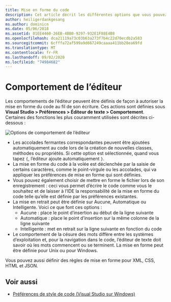 ```yaml
---
title: Mise en forme du code
description: Cet article décrit les différentes options que vous pouvez utiliser pour modifier le comportement de l’éditeur de texte dans Visual Studio pour Mac
author: heiligerdankgesang
ms.author: dominicn
ms.date: 05/06/2018
ms.assetid: 81EE4460-26EB-4BB0-9297-932E1F88E4B8
ms.openlocfilehash: dca21119a73c03b63a273f7b4c22d70ecdb2a583
ms.sourcegitcommit: 6cfffa72af599a9d667249caaaa411bb28ea69fd
ms.translationtype: MT
ms.contentlocale: fr-FR
ms.lasthandoff: 09/02/2020
ms.locfileid: "74984682"
---
```

# <a name="editor-behavior"></a>Comportement de l’éditeur

Les comportements de l’éditeur peuvent être définis de façon à autoriser la mise en forme du code au fil de son écriture. Ces actions sont définies sous **Visual Studio > Préférences > Éditeur de texte > Comportement**. Certaines des fonctions les plus couramment utilisées sont décrites ci-dessous :

![Options de comportement de l’éditeur](media/source-editor-image9.png)

* Les accolades fermantes correspondantes peuvent être ajoutées automatiquement au code lors de la création de nouvelles classes, méthodes ou propriétés. Si cette option est sélectionnée, quand vous tapez `{`, l’éditeur ajoute automatiquement `}`.
* La mise en forme du code à la volée est déclenchée par la saisie de certains caractères, comme le point-virgule ou les accolades, qui va appliquer les préférences de mise en forme qui sont définies.
* Vous pouvez également choisir de mettre en forme le fichier lors de son enregistrement : ceci vous permet d’écrire le code comme vous le souhaitez et de laisser à l’IDE la responsabilité de la mise en forme du code telle qu’elle est définie par les préférences existantes.
* La mise en retrait peut être définie sur Aucune, Automatique ou Intelligente. Voici ce que font ces options :
  * Aucune : place le point d’insertion au début de la ligne suivante
  * Automatique : place le point d’insertion sur la même colonne de la ligne suivante
  * Intelligente : met en retrait sur la ligne suivante en fonction du code
* Le comportement de la césure des mots diffère entre les systèmes d’exploitation et, pour la navigation dans le code, l’éditeur de texte doit savoir où les mots commencent ou se terminent. La mise en forme peut être définie pour Unix ou pour Windows.

Vous pouvez aussi définir des règles de mise en forme pour XML, CSS, HTML et JSON.

## <a name="see-also"></a>Voir aussi

- [Préférences de style de code (Visual Studio sur Windows)](/visualstudio/ide/code-styles-and-quick-actions)
